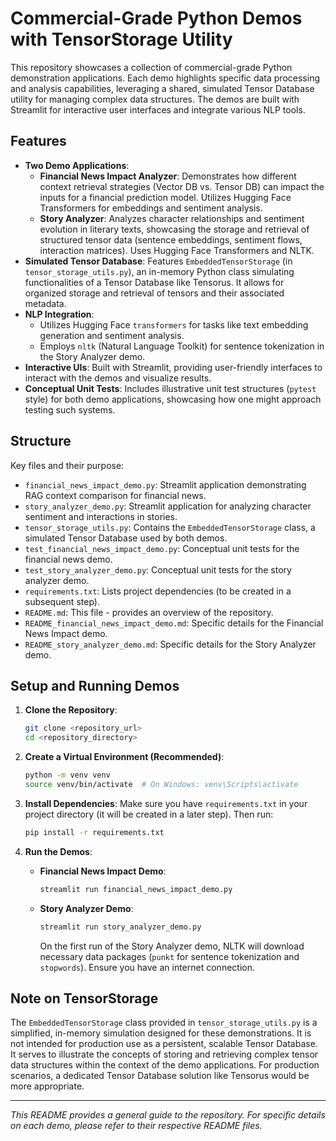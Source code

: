 # Commercial-Grade Python Demos with TensorStorage Utility

This repository showcases a collection of commercial-grade Python demonstration applications. Each demo highlights specific data processing and analysis capabilities, leveraging a shared, simulated Tensor Database utility for managing complex data structures. The demos are built with Streamlit for interactive user interfaces and integrate various NLP tools.

## Features

*   **Two Demo Applications**:
    *   **Financial News Impact Analyzer**: Demonstrates how different context retrieval strategies (Vector DB vs. Tensor DB) can impact the inputs for a financial prediction model. Utilizes Hugging Face Transformers for embeddings and sentiment analysis.
    *   **Story Analyzer**: Analyzes character relationships and sentiment evolution in literary texts, showcasing the storage and retrieval of structured tensor data (sentence embeddings, sentiment flows, interaction matrices). Uses Hugging Face Transformers and NLTK.
*   **Simulated Tensor Database**: Features `EmbeddedTensorStorage` (in `tensor_storage_utils.py`), an in-memory Python class simulating functionalities of a Tensor Database like Tensorus. It allows for organized storage and retrieval of tensors and their associated metadata.
*   **NLP Integration**:
    *   Utilizes Hugging Face `transformers` for tasks like text embedding generation and sentiment analysis.
    *   Employs `nltk` (Natural Language Toolkit) for sentence tokenization in the Story Analyzer demo.
*   **Interactive UIs**: Built with Streamlit, providing user-friendly interfaces to interact with the demos and visualize results.
*   **Conceptual Unit Tests**: Includes illustrative unit test structures (`pytest` style) for both demo applications, showcasing how one might approach testing such systems.

## Structure

Key files and their purpose:

*   `financial_news_impact_demo.py`: Streamlit application demonstrating RAG context comparison for financial news.
*   `story_analyzer_demo.py`: Streamlit application for analyzing character sentiment and interactions in stories.
*   `tensor_storage_utils.py`: Contains the `EmbeddedTensorStorage` class, a simulated Tensor Database used by both demos.
*   `test_financial_news_impact_demo.py`: Conceptual unit tests for the financial news demo.
*   `test_story_analyzer_demo.py`: Conceptual unit tests for the story analyzer demo.
*   `requirements.txt`: Lists project dependencies (to be created in a subsequent step).
*   `README.md`: This file - provides an overview of the repository.
*   `README_financial_news_impact_demo.md`: Specific details for the Financial News Impact demo.
*   `README_story_analyzer_demo.md`: Specific details for the Story Analyzer demo.

## Setup and Running Demos

1.  **Clone the Repository**:
    ```bash
    git clone <repository_url>
    cd <repository_directory>
    ```

2.  **Create a Virtual Environment (Recommended)**:
    ```bash
    python -m venv venv
    source venv/bin/activate  # On Windows: venv\Scripts\activate
    ```

3.  **Install Dependencies**:
    Make sure you have `requirements.txt` in your project directory (it will be created in a later step). Then run:
    ```bash
    pip install -r requirements.txt
    ```

4.  **Run the Demos**:
    *   **Financial News Impact Demo**:
        ```bash
        streamlit run financial_news_impact_demo.py
        ```
    *   **Story Analyzer Demo**:
        ```bash
        streamlit run story_analyzer_demo.py
        ```
        On the first run of the Story Analyzer demo, NLTK will download necessary data packages (`punkt` for sentence tokenization and `stopwords`). Ensure you have an internet connection.

## Note on TensorStorage

The `EmbeddedTensorStorage` class provided in `tensor_storage_utils.py` is a simplified, in-memory simulation designed for these demonstrations. It is not intended for production use as a persistent, scalable Tensor Database. It serves to illustrate the concepts of storing and retrieving complex tensor data structures within the context of the demo applications. For production scenarios, a dedicated Tensor Database solution like Tensorus would be more appropriate.

---

*This README provides a general guide to the repository. For specific details on each demo, please refer to their respective README files.*
